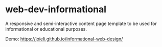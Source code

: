 # web-dev-informational
A responsive and semi-interactive content page template to be used for informational or educational purposes.

Demo: https://joieli.github.io/informational-web-design/